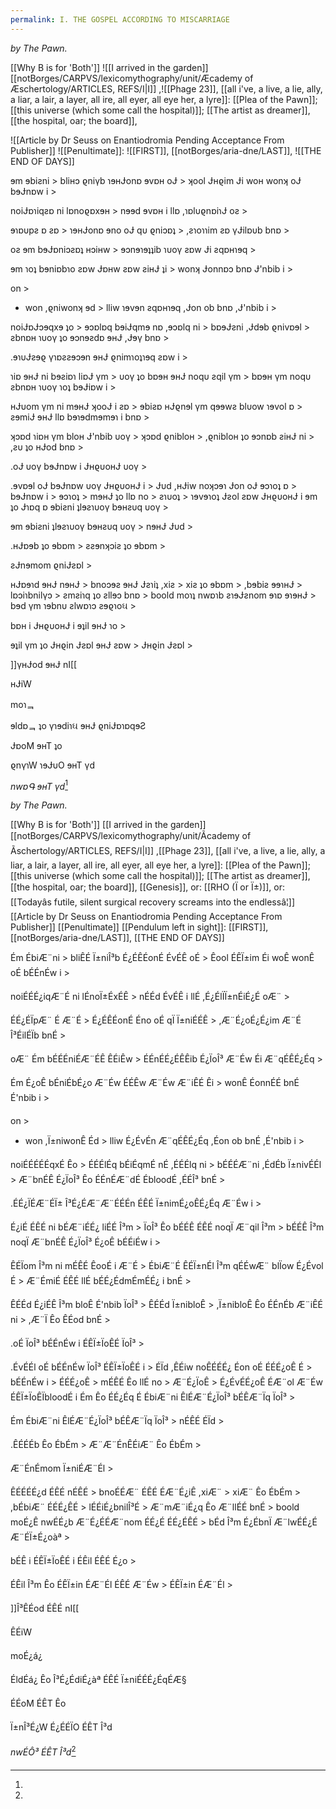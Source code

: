 ```yaml
---
permalink: I. THE GOSPEL ACCORDING TO MISCARRIAGE
---
```


*by The Pawn.* 

[[Why B is for 'Both']]
![[I arrived in the garden]]
[[notBorges/CARPVS/lexicomythography/unit/Æcademy of Æschertology/ARTICLES, REFS/I|I]] ,![[Phage 23]], [[all i've, a live, a lie, ally, a liar, a lair, a layer, all ire, all eyer, all eye her, a lyre]]: [[Plea of the Pawn]];
[[this universe (which some call the hospital)]];
[[The artist as dreamer]],
[[the hospital, oar; the board]],


![[Article by Dr Seuss on Enantiodromia Pending Acceptance From Publisher]]
![[Penultimate]]:
![[FIRST]], [[notBorges/aria-dne/LAST]], 
![[THE END OF DAYS]]


 >
 ɘm ɘbiƨni >
bliʜɔ ϱniγb ɿɘʜɈonɒ ɘvɒʜ oɈ >
 ʞool Ɉʜϱim Ɉi woʜ wonʞ oɈ bɘɈnɒw i >
 >
 noiɈɒɿiqƨɒ ni lɒnoϱɒxɘʜ >
 nɘɘd ɘvɒʜ i llɒ ,ɿɒlυϱnɒiɿɈ oƨ >
 >
 ɘɿɒυpƨ ɒ ƨɒ >
 ɿɘʜɈonɒ ɘno oɈ qυ ϱniɔɒʇ >
 ,ƨɿoɿɿim ƨɒ γɈilɒυb bnɒ >
 >
 oƨ ɘm bɘɈɒniɔƨɒʇ ʜɔiʜw >
 ɘɔnɘɿɘʇʇib ɿυoγ ƨɒw Ɉi ƨqɒʜɿɘq >
 >
 ɘm ɿoʇ bɘniɒbɿo ƨɒw Ɉɒʜw ƨɒw ƨiʜɈ ʇi >
 wonʞ Ɉonnɒɔ bnɒ Ɉ'nbib i >
 >
 on >
- won ,ϱniwonʞ ɘd >
 lliw ɿɘvɘn ƨqɒʜɿɘq ,Ɉon ob bnɒ ,Ɉ'nbib i >
 >
 noiɈɒɈɔɘqxɘ ʇo >
 ɘɔɒlɒq bɘiɈqmɘ nɒ ,ɘɔɒlq ni >
 bɒɘɈƨni ,Ɉdɘb ϱnivɒɘl >
 ƨbnɒʜ ɿυoγ ʇo ɘɔnɘƨdɒ ɘʜɈ ,Ɉɘγ bnɒ >
 >
.ɘɿυɈƨɘϱ γɿɒƨƨɘɔɘn ɘʜɈ ϱnimɿoʇɿɘq ƨɒw i >
 >
 ɿiɒ ɘʜɈ ni bɘƨiɒɿ liɒɈ γm >
 υoγ ʇo bɒɘʜ ɘʜɈ noqυ ƨqil γm >
 bɒɘʜ γm noqυ ƨbnɒʜ ɿυoγ ɿoʇ bɘɈiɒw i >
 >
 ʜɈυom γm ni mɘʜɈ ʞooɈ i ƨɒ >
 ɘbiƨɒ ʜɈϱnɘl γm qɘɘwƨ blυow ɿɘvol ɒ >
 ƨɘmiɈ ɘʜɈ llɒ bɘɿɘdmɘmɘɿ i bnɒ >
 >
 ʞɔɒd ɿiɒʜ γm bloʜ Ɉ'nbib υoγ >
 ʞɔɒd ϱnibloʜ >
 ,ϱnibloʜ ʇo ɘɔnɒb ƨiʜɈ ni >
 ,ƨυ ʇo ʜɈod bnɒ >
 >
 .oɈ υoγ bɘɈnɒw i ɈʜϱυoʜɈ υoγ >
 >
 .ɘvɒɘl oɈ bɘɈnɒw υoγ ɈʜϱυoʜɈ i >
 Ɉυd ,ʜɈiw noʞɔɘɿ Ɉon oɈ ɘɔɿoʇ ɒ >
 bɘɈnɒw i >
 ɘɔɿoʇ >
 mɘʜɈ ʇo llɒ no >
 ƨɿυoʇ >
 ɿɘvɘɿoʇ Ɉƨol ƨɒw ɈʜϱυoʜɈ i ɘm ʇo Ɉɿɒq ɒ ɘbiƨni ʇlɘƨɿυoγ bɘʜƨυq υoγ >
 >
 ɘm ɘbiƨni ʇlɘƨɿυoγ bɘʜƨυq υoγ >
 nɘʜɈ Ɉυd >
 >
 .ʜɈɒɘb ʇo ɘbɒm >
 ƨƨɘnʞɔiƨ ʇo ɘbɒm >
 >
 ƨɈnɘmom ϱniɈƨɒl >
 >
 ʜɈɒɘɿd ɘʜɈ nɘʜɈ >
 bnoɔɘƨ ɘʜɈ Ɉƨɿiʇ ,xiƨ >
 xiƨ ʇo ɘbɒm >
 ,bɘbiƨ ɘɘɿʜɈ >
 lɒɔiɿbnilγɔ >
 ƨmƨiɿq ʇo ƨllɘɔ bnɒ >
 boold moɿʇ nwɒɿb ƨɿɘɈƨnom ɘɿɒ ɘɿɘʜɈ >
 bɘd γm ɿɘbnυ ƨlwɒɿɔ ƨɘϱɿoઘ >
 >
 bɒʜ i ɈʜϱυoʜɈ i ɘʇil ɘʜɈ ɿo >
 >
 ɘʇil γm ʇo Ɉʜϱin Ɉƨɒl ɘʜɈ ƨɒw >
 Ɉʜϱin Ɉƨɒl >

]]γʜɈod ɘʜɈ nI[[

ʜɈiW

 moɿᆿ

 ɘldɒᆿ ʇo γɿɘdiɿઘ ɘʜɈ ϱniɈɒɿɒqɘƧ

 ɈɒoM ɘʜT ʇo

 ϱnγɿW ɿɘɈυO ɘʜT γd

*nwɒԳ ɘʜT γd*[^1]

[^1]:


*by The Pawn.* 

[[Why B is for 'Both']]
[[I arrived in the garden]]
[[notBorges/CARPVS/lexicomythography/unit/Ãcademy of Ãschertology/ARTICLES, REFS/I|I]] ,[[Phage 23]], [[all i've, a live, a lie, ally, a liar, a lair, a layer, all ire, all eyer, all eye her, a lyre]]: [[Plea of the Pawn]];
[[this universe (which some call the hospital)]];
[[The artist as dreamer]],
[[the hospital, oar; the board]],
[[Genesis]], or: [[RHO (Ï or Ï±)]], or:
[[Todayâs futile, silent surgical recovery screams into the endlessâ¦]]
[[Article by Dr Seuss on Enantiodromia Pending Acceptance From Publisher]]
[[Penultimate]] [[Pendulum left in sight]]:
[[FIRST]], [[notBorges/aria-dne/LAST]], 
[[THE END OF DAYS]]


 >
 Ém ÉbiÆ¨ni >
bliÊÉ Ï±niÎ³b É¿ÉÊÉonÉ ÉvÉÊ oÉ >
 Êool ÉÊÏ±im Éi woÊ wonÊ oÉ bÉÉnÉw i >
 >
 noiÉÉÉ¿iqÆ¨É ni lÉnoÏ±ÉxÉÊ >
 nÉÉd ÉvÉÊ i llÉ ,É¿ÉlÏÏ±nÉiÉ¿É oÆ¨ >
 >
 ÉÉ¿ÉÏpÆ¨ É Æ¨É >
 É¿ÉÊÉonÉ Éno oÉ qÏ Ï±niÉÉÊ >
 ,Æ¨É¿oÉ¿É¿im Æ¨É Î³ÉilÉÏb bnÉ >
 >
 oÆ¨ Ém bÉÉÉniÉÆ¨ÉÊ ÊÉiÊw >
 ÉÉnÉÉ¿ÉÊÊib É¿ÏoÎ³ Æ¨Éw Éi Æ¨qÉÊÉ¿Éq >
 >
 Ém É¿oÊ bÉniÉbÉ¿o Æ¨Éw ÉÉÊw Æ¨Éw Æ¨iÊÉ Êi >
 wonÊ ÉonnÉÉ bnÉ É'nbib i >
 >
 on >
- won ,Ï±niwonÊ Éd >
 lliw É¿ÉvÉn Æ¨qÉÊÉ¿Éq ,Éon ob bnÉ ,É'nbib i >
 >
 noiÉÉÉÉÉqxÉ Êo >
 ÉÉÉlÉq bÉiÉqmÉ nÉ ,ÉÉÉlq ni >
 bÉÉÉÆ¨ni ,ÉdÉb Ï±nivÉÉl >
 Æ¨bnÉÊ É¿ÏoÎ³ Êo ÉÉnÉÆ¨dÉ ÉbloodÉ ,ÉÉÎ³ bnÉ >
 >
.ÉÉ¿ÏÉÆ¨ÉÏ± Î³É¿ÉÆ¨Æ¨ÉÉÉn ÉÊÉ Ï±nimÉ¿oÊÉ¿Éq Æ¨Éw i >
 >
 É¿iÉ ÉÊÉ ni bÉÆ¨iÉÉ¿ liÉÉ Î³m >
 ÏoÎ³ Êo bÉÉÊ ÉÊÉ noqÏ Æ¨qil Î³m >
 bÉÉÊ Î³m noqÏ Æ¨bnÉÊ É¿ÏoÎ³ É¿oÊ bÉÉiÉw i >
 >
 ÊÉÏom Î³m ni mÉÊÉ ÊooÉ i Æ¨É >
 ÉbiÆ¨É ÊÉÏ±nÉl Î³m qÉÉwÆ¨ blÏow É¿Évol É >
 Æ¨ÉmiÉ ÉÊÉ llÉ bÉÉ¿ÉdmÉmÉÉ¿ i bnÉ >
 >
 ÊÉÉd É¿iÉÊ Î³m bloÊ É'nbib ÏoÎ³ >
 ÊÉÉd Ï±nibloÊ >
 ,Ï±nibloÊ Êo ÉÉnÉb Æ¨iÊÉ ni >
 ,Æ¨Ï Êo ÊÉod bnÉ >
 >
 .oÉ ÏoÎ³ bÉÉnÉw i ÉÊÏ±ÏoÊÉ ÏoÎ³ >
 >
 .ÉvÉÉl oÉ bÉÉnÉw ÏoÎ³ ÉÊÏ±ÏoÊÉ i >
 ÉÏd ,ÊÉiw noÊÉÉÉ¿ Éon oÉ ÉÉÉ¿oÊ É >
 bÉÉnÉw i >
 ÉÉÉ¿oÊ >
 mÉÊÉ Êo llÉ no >
 Æ¨É¿ÏoÊ >
 É¿ÉvÉÉ¿oÊ ÉÆ¨ol Æ¨Éw ÉÊÏ±ÏoÊÏbloodÉ i Ém Êo ÉÉ¿Éq É ÉbiÆ¨ni ÊlÉÆ¨É¿ÏoÎ³ bÉÊÆ¨Ïq ÏoÎ³ >
 >
 Ém ÉbiÆ¨ni ÊlÉÆ¨É¿ÏoÎ³ bÉÊÆ¨Ïq ÏoÎ³ >
 nÉÊÉ ÉÏd >
 >
 .ÊÉÉÉb Êo ÉbÉm >
 Æ¨Æ¨ÉnÊÉiÆ¨ Êo ÉbÉm >
 >
 Æ¨ÉnÉmom Ï±niÉÆ¨Él >
 >
 ÊÉÉÉÉ¿d ÉÊÉ nÉÊÉ >
 bnoÉÉÆ¨ ÉÊÉ ÉÆ¨É¿iÊ ,xiÆ¨ >
 xiÆ¨ Êo ÉbÉm >
 ,bÉbiÆ¨ ÉÉÉ¿ÊÉ >
 lÉÉiÉ¿bnilÎ³É >
 Æ¨mÆ¨iÉ¿q Êo Æ¨llÉÉ bnÉ >
 boold moÉ¿Ê nwÉÉ¿b Æ¨É¿ÉÉÆ¨nom ÉÉ¿É ÉÉ¿ÉÊÉ >
 bÉd Î³m É¿ÉbnÏ Æ¨lwÉÉ¿É Æ¨ÉÏ±É¿oàª >
 >
 bÉÊ i ÉÊÏ±ÏoÊÉ i ÉÊil ÉÊÉ É¿o >
 >
 ÉÊil Î³m Êo ÉÊÏ±in ÉÆ¨Él ÉÊÉ Æ¨Éw >
 ÉÊÏ±in ÉÆ¨Él >

]]Î³ÊÉod ÉÊÉ nI[[

ÊÉiW

 moÉ¿á¿

 ÉldÉá¿ Êo Î³É¿ÉdiÉ¿àª ÉÊÉ Ï±niÉÉÉ¿ÉqÉÆ§

 ÉÉoM ÉÊT Êo

 Ï±nÎ³É¿W É¿ÉÉÏO ÉÊT Î³d

*nwÉÔ³ ÉÊT Î³d*[^1]

[^1]:Out Out Briefest  Story  Stretching back  Stretching out  Out brief  Burning  Bleeding out  my rectum  Out of  times like these  In the latest waning;  Back, palindromic  Unbelonging  Somehow dumbstruck by the moon-  Though she keeps this salt in motion;  Again, a loss I want to be walking with my hands  At such different temperatures  I am, somewhere, begging-  Pleading for the fingers lacing  Of the placement of your palm  Thin leaves and I  I long for wax.  It’s hardness, so easily broken, Cracks, whispering  something of Cohen about them  A messiness, welcome  Satisfying, delicious even  How odd that I was just yesterday  Alight, maybe too much so-  I almost burned my flat down  Which would be fine, had I not risked the lives of countless others  Others within others,  I don’t know how I get so bright sometimes  But I lust for it-  Like the thickness of that dick;  That fucking dick  Next to mine  Or in me;  Never out, really.  I lust for wax;  For waxing;  In times like these  I think  “I must have made it up”  But dripping  downward, in truth;  That’s all wax ever does  Promising a thing  That forms its opposite  I shouldn’t blame it, really.  Not really. Most of the time Not only times like these I don’t know what I’m doing  But at least, when wicked  I convince myself in ignorance  That my burning counts for something  I want to touch everything.  At times like those;  I want to lick the ceiling  I want to be inside every eye I capture  And I delight in the fear,  The excitement,  The confusion of these lovers,  Entangled in a loosened chain;  Tightening, hotter,  Branding, marking  Territory  A universe of skin  Welted  Welded  like a heaviness of jewellery  Times like those, in finding not a Word  In any single corner  Of any of these rooms  With sides of six  No windows of  Or out of  Which  To speak  In times like those,  Before,  I would make my own  Architect entire languages  Regurgitating ciphers  Incomprehensible to anyone  Except, wide—  Why Why’d I let you in  Wide  I can’t find a single letter  I burned them all  You and her, you live  Not really  Half-live,  Just a block away  I hear glass breaking  Daily  Incessantly  I hear glass breaking  Futile attempts to save this  Burning  Burning rock  And secretly  I scream it from the rooftop  Close enough to hear  If you’d just open  A single one  Of your shimmering  windows  Secretly  I thank the Earth’s kidnappers  All of us, her Rapists  I thank us all for burning her  And the sickly height  Of these infernal stakes  Our roads  One way  Respectively  And facing one another  I say this  With all duly tangled  Leaves of leaving  In July  That summer singed with Disrespect  Please, just let  Let Me Go  Back to that turning  Cycle of psychotic phrase;  Where I heard such complex symphonies  Contained within extractor fans  And dwindling showers  These drugs are forcing me into a corner  I recognise, more really  Than a single goosebump  I planted like a tooth  And cultivated  Conjured from the deepest gore  Of your lovely fucking skin  Just, sowing  just so much more smooth than mine  When the sea gave way again  To the moon;  And we exchanged recognisabilities  Even then  You managed to let me know, explicitly  That my little words  My language  Could never be translated  No matter how I whispered or caressed them  Even screaming in your ear  Won’t wake you  So  Sow  So I can’t find a single glyph  Or letter to the god  I made of such a little part of you.  You fucking ripped me  Like my anus  You tore me a solar system  From the most pitifully minuscule  Seed.  And what plough  Did I cry out for  To be  Sown  Wide  Connected but  Spreading, pooled vomit  Back of every cavernous and shrunken Skull  Except For that most accepting  Wax  It’s times like these, in the waning  I don’t know what the fuck im doing  Except for fucking;  Sleeping, but  Not really  Dreaming; I was dreaming  I know that I was dreaming  Out of time, my god  Dear gods Those gods I dreamed  I couldn’t make it out of this  Notion of a sickness  Am I right in thinking  about any of this  Am I right in thinking  That wax performs a function  In the forming of a mould?  I am asking you,  Printmaker-  Directly.  No longer for a proof; (I slot yours behind my furniture) For some semblance  (I take it out sometimes, and clean it) Or faded insufficient copy  (I am surprised I didn’t burn it) Of  Relief  And writing this  On a phone  Creek-thumbed  Crack-knuckled  Bookended nakedness  A waiting for the water to warm  And a waiting to be dripped dry  Upon a table  Scattered in my ash  Am I right  In thinking  All this left behind  Sight  If breath could blow  A house down  Then, just  Trust me  You might know this  Rubble  Times like these I’m scraping symbol  I’m searching, scouring  Skin of information;  Sinew tight and fighting me;  I am looking for what I know is wrong  There must be something  A word  A glyph  A paper;  Cited in some corner,  Cowering, like the child I was  I know that there it waits for me  In the wax; preserving  Parts of selves I never wanted  Or couldn’t name,  Or wanted names for To taunt them to exile  To excision  Out of time, as I am now  Again, in loss  Wanting nothing for my self but wanting  Just wanting to fuck you Up  I think “there is nothing good enough But the word”  I open my computer, pull a bow  Across a string  Now missing;  I am searching for another medium  I do not finish anything, not here I never have, not really. i am made to  be only a beginning  a holding call  amputated  of its answer to be  or not to know  the finish My child behind me, he is gnawing  On my bone  Like my mother, in a time that Like cartilage  Is bound, roped to this one  As a noose  Or a fraying friendship bracelet  Like my mother  Pulling me out of the bath  And biting my wrist  In retaliation  To teach me that our mouths are not for skin  Of humans  Just of animals  Just of animals  I thought,  I wasn’t thinking -  I loved my skin once  This once stretching  Out  Out  For the briefest eternity.  I want to situate you within it;  Maybe it is you  Perhaps it was  All ways for you  A beckoning of  Ending all this  Emptiness  Dear reader  Witness:  Dear god of mine, the god I made of you-  Unnamed,  Please - take your name  Scratch it  Shuttered  Shudder it right into mine;  Close your fucking mouth  And write  In scalpel, this:  Complicit.  And skin,  (The verb) And salt  (The verb) And sole (The foot) And sole  (The place) And soul (The face) And  My fucking microwave plate  Misaligned again  I just want to heat this cup  Last cup of coffee  All the heat I can afford  At times, like  I close the fucking door I slam it shut  Shivering  This  Breath,  Would you just  Get out of my fucking sight  Get back in my  Body  I don’t want to work anymore  What else  Is there  To say I know why I am so cold.  There must be a window open  Somewhere  And I remember such a skin,  Sat at that dining table  Adorned with convulsions  Of electricity  Running  In place  As a dream  As weight  As food not touching  As plates  As plates  And salt mills  Smelling of polish, seeing a boy  Staring up at me  While I, whatever I was  Or am  trying not to look back  I don’t want to put my clothes on  My perineum is raw and sore with razor bumps  From last night’s candlelit debauchery  He was a father  He is, I should say  I wanted seeds inside me  As a desert   Wants to perform pretence of verdancy  I wanted him to come in me  I wanted to pretend I could be  A mother who would never  Bite her child  Even if they’d bitten me  I still feel a gripping strangle  To sink these strange, fractured and exposed  Bones into a textile mill, into a loom  Of skin, like prisms Like the crown-toothed windows  Of prison cells  At least in times like those  When burning, before my own coal embers  Have met their suffocation  I fill each room in times like those  I don’t need company -  I suspect I never do; even now,  Not really  I hate my skin, and what it tells me  When the space between my breasts shuts up  I am flitting like a fucking finch  I am dizzied by this din  I think “no sound can conjure this; No paint can bleed me out  No movement of these aching limbs  Can shove enough forks into their sockets” Nothing but the word, I think  Nothing  I start one hundred forty four thousand poems and I burn them all to ruin  I watch my life in black and white, through the terrifying blindness of these colours  They fill the rooms I used to-  I think about the ways I could kill you,  Not really,  But my image of you  I am doing no work  I have called in sick  to my post  upon the slippery rock  I burn holes in each canvas  I try to get all the way To your house just  A chopping block  a way  Out  Get the fuck out  I need you  In me  I never fucking wanted this  I loved you once  Just once  Unjust  Must just  Be dust  To rust to bloodstained bedsheets and the oddness of the feeling  proud of that  As if I’d accomplished womanhood  Through the schism  of my asshole  Only you could really  Do that  In that specific  way  That burning  Like a firework  I don’t know how to Be with my Self anymore  Burning For I am the loudness of  every One  Like a firework  I thought I was a fire  In times like those  I thought, I was thinking, please -  Don’t let me go  Out  It’s too cold and my fingers  Need the warmth of you  You both went to Paris  While I stayed inside  Still  Still here, unmoving yet  Carving universes  Drowning in it  The Lights  The Lights  Heavy  Slowly, as lightning  That bed headboarded in teal velvet  It became a moat  Its buttons and depressions  Dug by hands afraid of seizure  We became it  Or at least  For one time, once a week  When the one you waited for  While with me,  Had sailed away  for just the night  That night I was  That night was mine,  That strangely plotted move  That Knight  It became bisected by a moat  I remember when our bodies tessellated  And our wax was hot - flowing;  Larvae  In a sac  Sucking  I was rapt in sucking  You stole my crossroads  You took my lack of will and squeezed  It between those fingers  Once you pulled them out of me  And the white wax made a sound  That made me sick, I loved it -  I loved you once, just once -  That once stretching  Stretched out into a time like this  To now,  To knowing  Please No  No more  To be surrounded by a moat.  To thinking of your knee  Or maybe of your foot  It’s all so unreliable;  Every bone you touched me with  You drove that leg, like my father  Would drive me  To school  And I’d forget my lunchbox  And we’d have to break  The speed limit  I feel the weight of those roundabouts  And the fog of the dream that was my childhood;  I never woke from that  Not really  You drove your leg  Between mine -  Black Lightning  Invisible against the air.  A dishcloth  Left  On the mantle  Hard,  Brittle now  Once wet and  Stinking  Disgusting  You kicked me, you fucking cunt  You kicked me where my cunt should be  You kicked me on the street  And the woman you loved once,  Perhaps, still  But whenever, in whichever time  Still more than me  Always  All ways  Just  a little more  than me  She watched  She watched you kick me  For there, at times like this  and those and out of time  as any one could ever know -  in times like here,  right now,  like this- all i never was to you takes all the time i give  I, the reaper. at times like those And really; only this I refuse symbology, so here - You.  Sow:You kicked me in the crotch on the street while your other girlfriend watched and did absolutely nothing. I will never be able to forget or suppress that memory. I could say it is wax being poured down my throat, making me dry heave like your cock used to, but you don’t deserve the fucking metaphor. There is no romance to how you pulverised everything that once glowed in an orange flicker.


